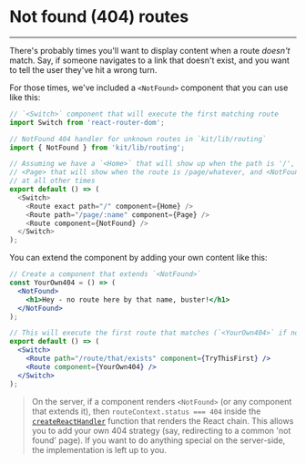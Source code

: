 # Not found (404) routes

---
There's probably times you'll want to display content when a route _doesn't_ match. Say, if someone navigates to a link that doesn't exist, and you want to tell the user they've hit a wrong turn.

For those times, we've included a `<NotFound>` component that you can use like this:

```js
// `<Switch>` component that will execute the first matching route
import Switch from 'react-router-dom';

// NotFound 404 handler for unknown routes in `kit/lib/routing`
import { NotFound } from 'kit/lib/routing';

// Assuming we have a `<Home>` that will show up when the path is '/',
// <Page> that will show when the route is /page/whatever, and <NotFound>
// at all other times
export default () => (
  <Switch>
    <Route exact path="/" component={Home} />
    <Route path="/page/:name" component={Page} />
    <Route component={NotFound} />
  </Switch>
);
```

You can extend the component by adding your own content like this:

```jsx
// Create a component that extends `<NotFound>`
const YourOwn404 = () => (
  <NotFound>
    <h1>Hey - no route here by that name, buster!</h1>
  </NotFound>
);

// This will execute the first route that matches (`<YourOwn404>` if not)
export default () => (
  <Switch>
    <Route path="/route/that/exists" component={TryThisFirst} />
    <Route component={YourOwn404} />
  </Switch>
);
```

> On the server, if a component renders `<NotFound>` (or any component that extends it), then `routeContext.status === 404` inside the [`createReactHandler`](https://github.com/reactql/kit/blob/master/kit/entry/server.js#L100) function that renders the React chain. This allows you to add your own 404 strategy (say, redirecting to a common 'not found' page). If you want to do anything special on the server-side, the implementation is left up to you.
